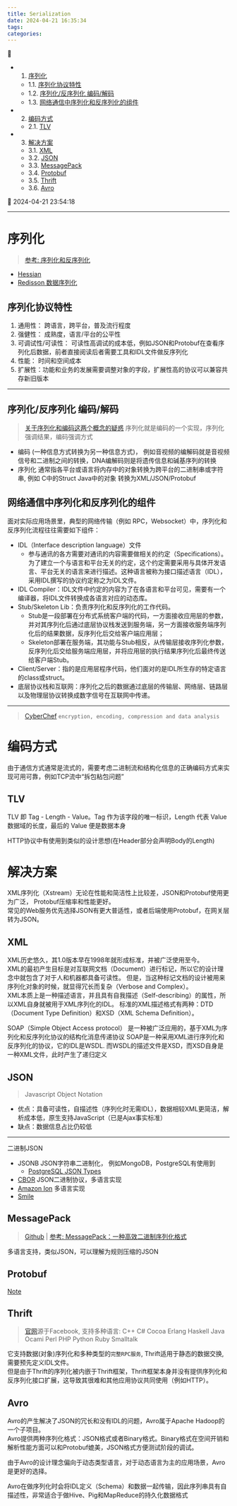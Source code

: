```yaml
---
title: Serialization
date: 2024-04-21 16:35:34
tags: 
categories: 
---
```


💠

- 1. [序列化](#序列化)
    - 1.1. [序列化协议特性](#序列化协议特性)
    - 1.2. [序列化/反序列化 编码/解码](#序列化反序列化-编码解码)
    - 1.3. [网络通信中序列化和反序列化的组件](#网络通信中序列化和反序列化的组件)
- 2. [编码方式](#编码方式)
    - 2.1. [TLV](#tlv)
- 3. [解决方案](#解决方案)
    - 3.1. [XML](#xml)
    - 3.2. [JSON](#json)
    - 3.3. [MessagePack](#messagepack)
    - 3.4. [Protobuf](#protobuf)
    - 3.5. [Thrift](#thrift)
    - 3.6. [Avro](#avro)

💠 2024-04-21 23:54:18
****************************************
# 序列化
> [参考: 序列化和反序列化](https://tech.meituan.com/2015/02/26/serialization-vs-deserialization.html)  

- [Hessian](http://hessian.caucho.com/)
- [Redisson 数据序列化](https://github.com/redisson/redisson/wiki/4.-%E6%95%B0%E6%8D%AE%E5%BA%8F%E5%88%97%E5%8C%96)

## 序列化协议特性
1. 通用性： 跨语言，跨平台，普及流行程度
1. 强健性： 成熟度，语言/平台的公平性
1. 可调试性/可读性： 可读性高调试的成本低，例如JSON和Protobuf在查看序列化后数据，前者直接阅读后者需要工具和IDL文件做反序列化
1. 性能： 时间和空间成本
1. 扩展性：功能和业务的发展需要调整对象的字段，扩展性高的协议可以兼容共存新旧版本

************************

## 序列化/反序列化 编码/解码

> [关于序列化和编码这两个概念的疑惑](https://www.v2ex.com/t/838587)
序列化就是编码的一个实现，序列化强调结果，编码强调方式
- 编码 (一种信息方式转换为另一种信息方式)， 例如音视频的编解码就是音视频信号和二进制之间的转换，DNA编解码则是将遗传信息和碱基序列的转换
- 序列化 通常指各平台或语言将内存中的对象转换为跨平台的二进制串或字符串, 例如 C中的Struct Java中的对象 转换为XML/JSON/Protobuf

## 网络通信中序列化和反序列化的组件
面对实际应用场景里，典型的网络传输（例如 RPC，Websocket）中，序列化和反序列化流程往往需要如下组件：

- IDL（Interface description language）文件
    - 参与通讯的各方需要对通讯的内容需要做相关的约定（Specifications）。为了建立一个与语言和平台无关的约定，这个约定需要采用与具体开发语言、平台无关的语言来进行描述。这种语言被称为接口描述语言（IDL），采用IDL撰写的协议约定称之为IDL文件。
- IDL Compiler：IDL文件中约定的内容为了在各语言和平台可见，需要有一个编译器，将IDL文件转换成各语言对应的动态库。
- Stub/Skeleton Lib：负责序列化和反序列化的工作代码。
    - Stub是一段部署在分布式系统客户端的代码，一方面接收应用层的参数，并对其序列化后通过底层协议栈发送到服务端，另一方面接收服务端序列化后的结果数据，反序列化后交给客户端应用层；
    - Skeleton部署在服务端，其功能与Stub相反，从传输层接收序列化参数，反序列化后交给服务端应用层，并将应用层的执行结果序列化后最终传送给客户端Stub。
- Client/Server：指的是应用层程序代码，他们面对的是IDL所生存的特定语言的class或struct。
- 底层协议栈和互联网：序列化之后的数据通过底层的传输层、网络层、链路层以及物理层协议转换成数字信号在互联网中传递。

************************

> [CyberChef](https://github.com/gchq/CyberChef) `encryption, encoding, compression and data analysis`

# 编码方式
由于通信方式通常是流式的，需要考虑二进制流和结构化信息的正确编码方式来实现可用可靠，例如TCP流中“拆包粘包问题”

## TLV 
TLV 即 Tag - Length - Value。Tag 作为该字段的唯一标识，Length 代表 Value 数据域的长度，最后的 Value 便是数据本身

HTTP协议中有使用到类似的设计思想(在Header部分会声明Body的Length)

# 解决方案
XML序列化（Xstream）无论在性能和简洁性上比较差，JSON和Protobuf使用更为广泛， Protobuf压缩率和性能更好。  
常见的Web服务优先选择JSON有更大普适性，或者后端使用Protobuf，在网关层转为JSON。  

## XML
XML历史悠久，其1.0版本早在1998年就形成标准，并被广泛使用至今。  
XML的最初产生目标是对互联网文档（Document）进行标记，所以它的设计理念中就包含了对于人和机器都具备可读性。 但是，当这种标记文档的设计被用来序列化对象的时候，就显得冗长而复杂（Verbose and Complex）。  
XML本质上是一种描述语言，并且具有自我描述（Self-describing）的属性，所以XML自身就被用于XML序列化的IDL。 标准的XML描述格式有两种：DTD（Document Type Definition）和XSD（XML Schema Definition）。


SOAP（Simple Object Access protocol） 是一种被广泛应用的，基于XML为序列化和反序列化协议的结构化消息传递协议
SOAP是一种采用XML进行序列化和反序列化的协议，它的IDL是WSDL. 而WSDL的描述文件是XSD，而XSD自身是一种XML文件，此时产生了递归定义

## JSON
> Javascript Object Notation

- 优点：具备可读性，自描述性（序列化时无需IDL），数据相较XML更简洁，解析成本低，原生支持JavaScript（已是Ajax事实标准）
- 缺点：数据信息占比仍较低


************************
二进制JSON
- JSONB JSON字符串二进制化， 例如MongoDB，PostgreSQL有使用到  
    - [ PostgreSQL JSON Types](https://www.postgresql.org/docs/current/datatype-json.html)
- [CBOR](http://cbor.io/) JSON二进制协议，多语言实现  
- [Amazon Ion](https://amazon-ion.github.io/ion-docs/index.html) 多语言实现  
- [Smile](https://github.com/FasterXML/smile-format-specification)

## MessagePack
> [Github](https://github.com/msgpack) | [参考: MessagePack：一种高效二进制序列化格式](http://hao.jobbole.com/messagepack/)

多语言支持，类似JSON，可以理解为规则压缩的JSON

## Protobuf
[Note](/Skills/Serialization/Protobuf.md)

## Thrift
> [官网](https://thrift.apache.org/)源于Facebook, 支持多种语言: C++ C# Cocoa Erlang Haskell Java Ocami Perl PHP Python Ruby Smalltalk

它支持数据(对象)序列化和多种类型的`完整RPC服务`, Thrift适用于静态的数据交换, 需要预先定义IDL文件。  
但是由于Thrift的序列化被内嵌于Thrift框架，Thrift框架本身并没有提供序列化和反序列化接口扩展，这导致其很难和其他应用协议共同使用（例如HTTP）。  

## Avro
Avro的产生解决了JSON的冗长和没有IDL的问题，Avro属于Apache Hadoop的一个子项目。  
Avro提供两种序列化格式：JSON格式或者Binary格式。Binary格式在空间开销和解析性能方面可以和Protobuf媲美，JSON格式方便测试阶段的调试。  

由于Avro的设计理念偏向于动态类型语言，对于动态语言为主的应用场景，Avro是更好的选择。

Avro在做序列化时会将IDL定义（Schema）和数据一起传输，因此序列串具有自描述性，非常适合于做Hive、Pig和MapReduce的持久化数据格式